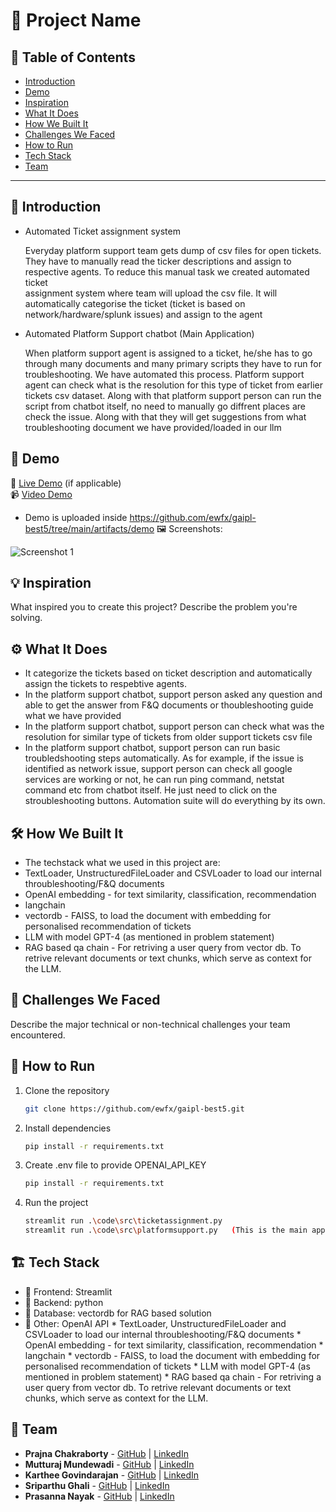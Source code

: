 # 🚀 Project Name

## 📌 Table of Contents
- [Introduction](#introduction)
- [Demo](#demo)
- [Inspiration](#inspiration)
- [What It Does](#what-it-does)
- [How We Built It](#how-we-built-it)
- [Challenges We Faced](#challenges-we-faced)
- [How to Run](#how-to-run)
- [Tech Stack](#tech-stack)
- [Team](#team)

---

## 🎯 Introduction
* Automated Ticket assignment system

   Everyday platform support team gets dump of csv files for open tickets. They have to manually read the ticker descriptions and assign to respective agents. To reduce this manual task we created automated ticket       
   assignment system where team will upload the csv file. It will automatically categorise the ticket (ticket is based on network/hardware/splunk issues) and assign to the agent

* Automated Platform Support chatbot  (Main Application)

   When platform support agent is assigned to a ticket, he/she has to go through many documents and many primary scripts they have to run for troubleshooting. We have automated this process. Platform support agent can 
   check what is the resolution for this type of ticket from earlier tickets csv dataset. Along with that platform support person can run the script from chatbot itself, no need to manually go diffrent places are check the 
   issue. Along with that they will get suggestions from what troubleshooting document we have provided/loaded in our llm

## 🎥 Demo
🔗 [Live Demo](#) (if applicable)  
📹 [Video Demo](#) 
   * Demo is uploaded inside https://github.com/ewfx/gaipl-best5/tree/main/artifacts/demo
🖼️ Screenshots:

![Screenshot 1](link-to-image)

## 💡 Inspiration
What inspired you to create this project? Describe the problem you're solving.

## ⚙️ What It Does
* It categorize the tickets based on ticket description and automatically assign the tickets to respebtive agents.
* In the platform support chatbot, support person asked any question and able to get the answer from F&Q documents or thoubleshooting guide what we have provided
* In the platform support chatbot, support person can check what was the resolution for similar type of tickets from older support tickets csv file
* In the platform support chatbot, support person can run basic troubledshooting steps automatically. As for example, if the issue is identified as network issue, support person can check all google services are working or not, he can run ping command, netstat command etc from chatbot itself. He just need to click on the stroubleshooting buttons. Automation suite will do everything by its own.

## 🛠️ How We Built It
* The techstack what we used in this project are:
* TextLoader, UnstructuredFileLoader and CSVLoader to load our internal throubleshooting/F&Q documents
* OpenAI embedding - for text similarity, classification, recommendation
* langchain
* vectordb - FAISS, to load the document with embedding for personalised recommendation of tickets
* LLM with model GPT-4 (as mentioned in problem statement)
* RAG based qa chain - For retriving a user query from vector db. To retrive relevant documents or text chunks, which serve as context for the LLM.

## 🚧 Challenges We Faced
Describe the major technical or non-technical challenges your team encountered.

## 🏃 How to Run
1. Clone the repository  
   ```sh
   git clone https://github.com/ewfx/gaipl-best5.git
   ```
2. Install dependencies  
   ```sh
   pip install -r requirements.txt 
   ```
3. Create .env file to provide OPENAI_API_KEY 
   ```sh
   pip install -r requirements.txt 
   ```
4. Run the project  
   ```sh
   streamlit run .\code\src\ticketassignment.py
   streamlit run .\code\src\platformsupport.py   (This is the main application)
   ```

## 🏗️ Tech Stack
- 🔹 Frontend: Streamlit
- 🔹 Backend: python
- 🔹 Database: vectordb for RAG based solution
- 🔹 Other: OpenAI API
      * TextLoader, UnstructuredFileLoader and CSVLoader to load our internal throubleshooting/F&Q documents
      * OpenAI embedding - for text similarity, classification, recommendation
      * langchain
      * vectordb - FAISS, to load the document with embedding for personalised recommendation of tickets
      * LLM with model GPT-4 (as mentioned in problem statement)
      * RAG based qa chain - For retriving a user query from vector db. To retrive relevant documents or text chunks, which serve as context for the LLM.

## 👥 Team
- **Prajna Chakraborty** - [GitHub](#) | [LinkedIn](#)
- **Mutturaj Mundewadi** - [GitHub](#) | [LinkedIn](#)
- **Karthee Govindarajan** - [GitHub](#) | [LinkedIn](#)
- **Sriparthu Ghali** - [GitHub](#) | [LinkedIn](#)
- **Prasanna Nayak** - [GitHub](#) | [LinkedIn](#)
